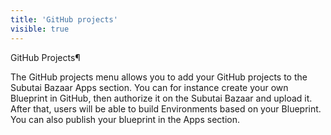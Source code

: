 ```yaml
---
title: 'GitHub projects'
visible: true
---
```


GitHub Projects¶

The GitHub projects menu allows you to add your GitHub projects to the Subutai Bazaar Apps section. You can for instance create your own Blueprint in GitHub, then authorize it on the Subutai Bazaar and upload it. After that, users will be able to build Environments based on your Blueprint. You can also publish your blueprint in the Apps section.